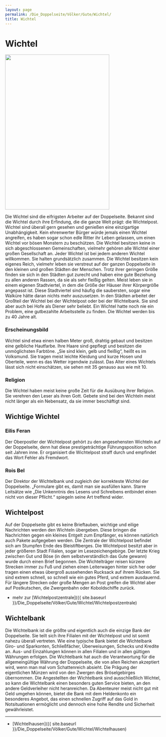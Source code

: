```yaml
---
layout: page
permalink: /Die_Doppelseite/Völker/Gute/Wichtel/
title: Wichtel
---
```


# Wichtel

<img alt="" height="500" src="{{ site.baseurl }}/assets/images/rassen/wichtel.jpg" width="337" />

Die Wichtel sind die eifrigsten Arbeiter auf der Doppelseite. Bekannt sind die Wichtel durch ihre Erfindung, die die ganze Welt prägt: die Wichtelpost. Wichtel sind überall gern gesehen und genießen eine einzigartige Unabhängigkeit. Kein ehrenwerter Bürger würde jemals einen Wichtel angreifen, es haben sogar schon edle Ritter ihr Leben gelassen, um einen Wichtel vor bösen Monstern zu beschützen. Die Wichtel besitzen keine in sich abgeschlossenen Gemeinschaften, vielmehr gehören alle Wichtel einer großen Gesellschaft an. Jeder Wichtel ist bei jedem anderen Wichtel willkommen. Sie halten grundsätzlich zusammen. Die Wichtel besitzen kein eigenes Reich, vielmehr leben sie verstreut auf der ganzen Doppelseite in den kleinen und großen Städten der Menschen. Trotz ihrer geringen Größe finden sie sich in den Städten gut zurecht und haben eine gute Beziehung zu allen anderen Rassen, da sie als sehr fleißig gelten. Meist leben sie in einem eigenen Stadtviertel, in dem die Größe der Häuser ihrer Körpergröße angepasst ist. Diese Stadtviertel sind häufig die saubersten, sogar eine Walküre hätte daran nichts mehr auszusetzen. In den Städten arbeitet der Großteil der Wichtel bei der Wichtelpost oder bei der Wichtelbank. Sie sind aber auch bei Hofe als Diener sehr beliebt. Ein Wichtel hatte noch nie ein Problem, eine gutbezahlte Arbeitsstelle zu finden. Die Wichtel werden bis zu 40 Jahre alt.

### Erscheinungsbild

Wichtel sind etwa einen halben Meter groß, drahtig gebaut und besitzen eine gelbliche Hautfarbe. Ihre Haare sind gepflegt und besitzen die unmöglichsten Farbtöne. &bdquo;Sie sind klein, gelb und fleißig&ldquo;, heißt es im Volksmund. Sie tragen meist leichte Kleidung und kurze Hosen und Oberteile, wenn es das Wetter irgendwie zulässt. Das Alter eines Wichtels lässt sich nicht einschätzen, sie sehen mit 35 genauso aus wie mit 10.

### Religion

Die Wichtel haben meist keine große Zeit für die Ausübung ihrer Religion. Sie verehren den Leser als ihren Gott. Gebete sind bei den Wichteln meist nicht länger als ein Nebensatz, da sie immer beschäftigt sind.

## Wichtige Wichtel

### Eilis Feran

Der Oberpostler der Wichtelpost gehört zu den angesehensten Wichteln auf der Doppelseite, denn hat diese prestigeträchtige Führungsposition schon seit Jahren inne. Er organisiert die Wichtelpost straff durch und empfindet das Wort Fehler als Fremdwort.

### Rois Bel

Der Direktor der Wichtelbank und zugleich der korrekteste Wichtel der Doppelseite. &bdquo;Formulare gibt es, damit man sie ausfüllen kann. Starre Leitsätze wie &bdquo;Die Unkenntnis des Lesens und Schreibens entbindet einen nicht von dieser Pflicht.&ldquo; spiegeln seine Art treffend wider.

## Wichtelpost

Auf der Doppelseite gibt es keine Brieftauben, wichtige und eilige Nachrichten werden den Wichteln übergeben. Diese bringen die Nachrichten gegen ein kleines Entgelt zum Empfänger, es können natürlich auch Pakete aufgegeben werden. Die Zentrale der Wichtelpost befindet sich am Stumpfen Ende des Bleistiftberges. Die Wichtelpost besitzt aber in jeder größeren Stadt Filialen, sogar im Lesezeichengebirge. Der letzte Krieg zwischen Gut und Böse (in dem selbstverständlich das Gute gewann) wurde durch einen Brief begonnen. Die Wichtelträger reisen kürzere Strecken immer zu Fuß und ziehen einen Leiterwagen hinter sich her oder tragen einen etwas übergroß aussehenden Rucksack auf ihrem Rücken. Sie sind extrem schnell, so schnell wie ein gutes Pferd, und extrem ausdauernd. Für längere Strecken oder große Mengen an Post greifen die Wichtel aber auf Postkutschen, die Zwergenbahn oder Koboldschiffe zurück.

- mehr zur [Wichtelpostzentrale]({{ site.baseurl }}/Die_Doppelseite/Völker/Gute/Wichtel/Wichtelpostzentrale)

## Wichtelbank

Die Wichtelbank ist die größte und eigentlich auch die einzige Bank der Doppelseite. Sie teilt sich ihre Filialen mit der Wichtelpost und ist somit nahezu überall vertreten. Wie eine typische Bank bietet die Wichtelbank Giro- und Sparkonten, Schließfächer, Überweisungen, Schecks und Kredite an. Aus- und Einzahlungen können in allen Filialen und in allen gültigen Währungen erfolgen. Die Wichtelbank hat auch die Verantwortung für die allgemeingültige Währung der Doppelseite, die von allen Reichen akzeptiert wird, wenn man mal vom Schattenreich absieht. Die Prägung der eigentlichen Münzen wird von den Zwergen des Bröselgebirges übernommen. Die Angestellten der Wichtelbank sind ausschließlich Wichtel, so kann die Wichtelbank einen besonders guten Service bieten, an den andere Geldverleiher nicht heranreichen. Da Abenteurer meist nicht gut mit Geld umgehen können, bietet die Bank mit dem Heldenkonto ein besonderes Angebot, das einen schnellen Zugriff auf das Gold in Notsituationen ermöglicht und dennoch eine hohe Rendite und Sicherheit gewährleistet.

***

- [Wichtelhausen]({{ site.baseurl }}/Die_Doppelseite/Völker/Gute/Wichtel/Wichtelhausen)
